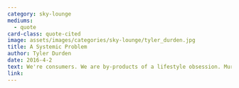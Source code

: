 ```yaml
---
category: sky-lounge
mediums:
  - quote
card-class: quote-cited
image: assets/images/categories/sky-lounge/tyler_durden.jpg
title: A Systemic Problem
author: Tyler Durden
date: 2016-4-2
text: We're consumers. We are by-products of a lifestyle obsession. Murder, crime, poverty, these things don't concern me. What concerns me are celebrity magazines, television with 500 channels, some guy's name on my underwear. Rogaine, Viagra, Olestra.
link:
---
```

